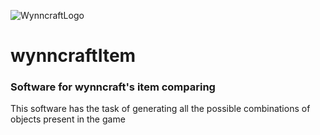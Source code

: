 ![WynncraftLogo](https://user-images.githubusercontent.com/54532712/127677931-f0305e61-aaf3-488c-a4a4-57d57beae52e.png)
# wynncraftItem
### Software for wynncraft's item comparing 

This software has the task of generating all the possible combinations of objects present in the game
